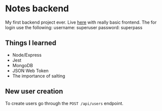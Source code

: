 # Notes backend

My first backend project ever. Live [here](https://level-one-notes.herokuapp.com/) with really basic frontend.
The for login use the following:
username: superuser
password: superpass

## Things I learned
* Node/Express
* Jest
* MongoDB
* JSON Web Token
* The importance of salting

## New user creation
To create users go through the `POST /api/users` endpoint.
